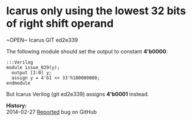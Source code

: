
Icarus only using the lowest 32 bits of right shift operand
===========================================================

~OPEN~ Icarus GIT ed2e339

The following module should set the output to constant **4'b0000**:

    :::Verilog
    module issue_029(y);
      output [3:0] y;
      assign y = 4'b1 << 33'h100000000;
    endmodule

But Icarus Verilog (git ed2e339) assigns **4'b0001** instead.

**History:**  
2014-02-27 [Reported](https://github.com/steveicarus/iverilog/issues/19) bug on GitHub  

